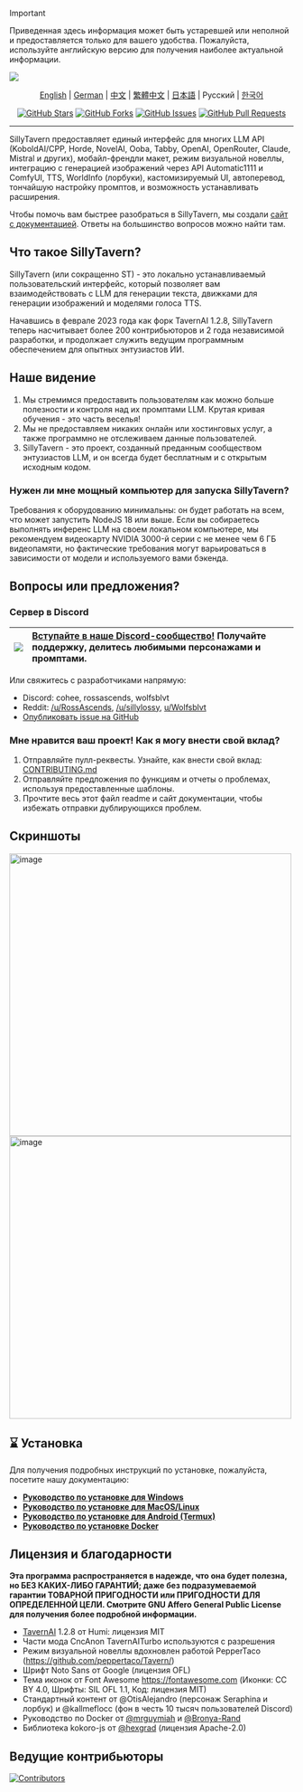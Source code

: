 > [!IMPORTANT]  
> Приведенная здесь информация может быть устаревшей или неполной и предоставляется только для вашего удобства. Пожалуйста, используйте английскую версию для получения наиболее актуальной информации.

<a name="readme-top"></a>

![][cover]

<div align="center">

[English](readme.md) | [German](readme-de_de.md) | [中文](readme-zh_cn.md) | [繁體中文](readme-zh_tw.md) | [日本語](readme-ja_jp.md) | Русский | [한국어](readme-ko_kr.md)

[![GitHub Stars](https://img.shields.io/github/stars/SillyTavern/SillyTavern.svg)](https://github.com/SillyTavern/SillyTavern/stargazers)
[![GitHub Forks](https://img.shields.io/github/forks/SillyTavern/SillyTavern.svg)](https://github.com/SillyTavern/SillyTavern/forks)
[![GitHub Issues](https://img.shields.io/github/issues/SillyTavern/SillyTavern.svg)](https://github.com/SillyTavern/SillyTavern/issues)
[![GitHub Pull Requests](https://img.shields.io/github/issues-pr/SillyTavern/SillyTavern.svg)](https://github.com/SillyTavern/SillyTavern/pulls)

</div>

---

SillyTavern предоставляет единый интерфейс для многих LLM API (KoboldAI/CPP, Horde, NovelAI, Ooba, Tabby, OpenAI, OpenRouter, Claude, Mistral и других), мобайл-френдли макет, режим визуальной новеллы, интеграцию с генерацией изображений через API Automatic1111 и ComfyUI, TTS, WorldInfo (лорбуки), кастомизируемый UI, автоперевод, тончайшую настройку промптов, и возможность устанавливать расширения.

Чтобы помочь вам быстрее разобраться в SillyTavern, мы создали [сайт с документацией](https://docs.sillytavern.app/). Ответы на большинство вопросов можно найти там.

## Что такое SillyTavern?

SillyTavern (или сокращенно ST) - это локально устанавливаемый пользовательский интерфейс, который позволяет вам взаимодействовать с LLM для генерации текста, движками для генерации изображений и моделями голоса TTS.

Начавшись в феврале 2023 года как форк TavernAI 1.2.8, SillyTavern теперь насчитывает более 200 контрибьюторов и 2 года независимой разработки, и продолжает служить ведущим программным обеспечением для опытных энтузиастов ИИ.

## Наше видение

1. Мы стремимся предоставить пользователям как можно больше полезности и контроля над их промптами LLM. Крутая кривая обучения - это часть веселья!
2. Мы не предоставляем никаких онлайн или хостинговых услуг, а также программно не отслеживаем данные пользователей.
3. SillyTavern - это проект, созданный преданным сообществом энтузиастов LLM, и он всегда будет бесплатным и с открытым исходным кодом.

### Нужен ли мне мощный компьютер для запуска SillyTavern?

Требования к оборудованию минимальны: он будет работать на всем, что может запустить NodeJS 18 или выше. Если вы собираетесь выполнять инференс LLM на своем локальном компьютере, мы рекомендуем видеокарту NVIDIA 3000-й серии с не менее чем 6 ГБ видеопамяти, но фактические требования могут варьироваться в зависимости от модели и используемого вами бэкенда.

## Вопросы или предложения?

### Сервер в Discord

| [![][discord-shield-badge]][discord-link] | [Вступайте в наше Discord-сообщество!](https://discord.gg/sillytavern) Получайте поддержку, делитесь любимыми персонажами и промптами. |
| :---------------------------------------- | :----------------------------------------------------------------------------------------------------------------------------------- |

Или свяжитесь с разработчиками напрямую:

* Discord: cohee, rossascends, wolfsblvt
* Reddit: [/u/RossAscends](https://www.reddit.com/user/RossAscends/), [/u/sillylossy](https://www.reddit.com/user/sillylossy/), [u/Wolfsblvt](https://www.reddit.com/user/Wolfsblvt/)
* [Опубликовать issue на GitHub](https://github.com/SillyTavern/SillyTavern/issues)

### Мне нравится ваш проект! Как я могу внести свой вклад?

1. Отправляйте пулл-реквесты. Узнайте, как внести свой вклад: [CONTRIBUTING.md](../CONTRIBUTING.md)
2. Отправляйте предложения по функциям и отчеты о проблемах, используя предоставленные шаблоны.
3. Прочтите весь этот файл readme и сайт документации, чтобы избежать отправки дублирующихся проблем.

## Скриншоты

<img width="500" alt="image" src="https://github.com/user-attachments/assets/9b5f32f0-c3b3-4102-b3f5-0e9213c0f50f">
<img width="500" alt="image" src="https://github.com/user-attachments/assets/913fdbaa-7d33-42f1-ae2c-89dca41c53d1">

## ⌛ Установка

Для получения подробных инструкций по установке, пожалуйста, посетите нашу документацию:

* **[Руководство по установке для Windows](https://docs.sillytavern.app/installation/windows/)**
* **[Руководство по установке для MacOS/Linux](https://docs.sillytavern.app/installation/linuxmacos/)**
* **[Руководство по установке для Android (Termux)](https://docs.sillytavern.app/installation/android-(termux)/)**
* **[Руководство по установке Docker](https://docs.sillytavern.app/installation/docker/)**

## Лицензия и благодарности

**Эта программа распространяется в надежде, что она будет полезна, но БЕЗ КАКИХ-ЛИБО ГАРАНТИЙ; даже без подразумеваемой гарантии ТОВАРНОЙ ПРИГОДНОСТИ или ПРИГОДНОСТИ ДЛЯ ОПРЕДЕЛЕННОЙ ЦЕЛИ. Смотрите GNU Affero General Public License для получения более подробной информации.**

* [TavernAI](https://github.com/TavernAI/TavernAI) 1.2.8 от Humi: лицензия MIT
* Части мода CncAnon TavernAITurbo используются с разрешения
* Режим визуальной новеллы вдохновлен работой PepperTaco (<https://github.com/peppertaco/Tavern/>)
* Шрифт Noto Sans от Google (лицензия OFL)
* Тема иконок от Font Awesome <https://fontawesome.com> (Иконки: CC BY 4.0, Шрифты: SIL OFL 1.1, Код: лицензия MIT)
* Стандартный контент от @OtisAlejandro (персонаж Seraphina и лорбук) и @kallmeflocc (фон в честь 10 тысяч пользователей Discord)
* Руководство по Docker от [@mrguymiah](https://github.com/mrguymiah) и [@Bronya-Rand](https://github.com/Bronya-Rand)
* Библиотека kokoro-js от [@hexgrad](https://github.com/hexgrad) (лицензия Apache-2.0)

## Ведущие контрибьюторы

[![Contributors](https://contrib.rocks/image?repo=SillyTavern/SillyTavern)](https://github.com/SillyTavern/SillyTavern/graphs/contributors)

<!-- LINK GROUP -->
[cover]: https://github.com/user-attachments/assets/01a6ae9a-16aa-45f2-8bff-32b5dc587e44
[discord-link]: https://discord.gg/sillytavern
[discord-shield-badge]: https://img.shields.io/discord/1100685673633153084?color=5865F2&label=discord&labelColor=black&logo=discord&logoColor=white&style=for-the-badge
